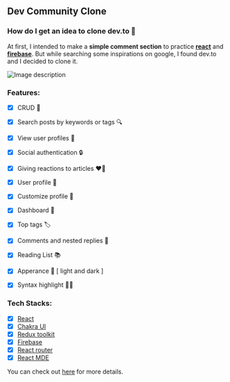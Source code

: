 ## Dev Community Clone

### How do I get an idea to clone dev.to 🤔

At first, I intended to make a **simple comment section** to practice **[react](https://reactjs.org/)** and **[firebase](https://firebase.google.com/)**. But while searching some inspirations on google, I found dev.to and I decided to clone it. 

![Image description](https://dev-to-uploads.s3.amazonaws.com/uploads/articles/td5aki966mwjlkz9mtde.png)

### Features: 

- [x] CRUD 🫠
- [x] Search posts by keywords or tags 🔍
- [x] View user profiles 🧐
- [x] Social authentication 🔒
- [x] Giving reactions to articles ❤️‍🔥
- [x] User profile 👻
- [x] Customize profile 🫣
- [x] Dashboard 🫠
- [x] Top tags 🏷
- [x] Comments and nested replies 💬
- [x] Reading List 📚
- [x] Apperance 🎨 [ light and dark ]
- [x] Syntax highlight 🎨🔥


### Tech Stacks: 

- [x] [React](https://reactjs.org/)
- [x] [Chakra UI](https://chakra-ui.com/) 
- [x] [Redux toolkit](https://redux-toolkit.js.org/) 
- [x] [Firebase](https://firebase.google.com/) 
- [x] [React router](https://reactrouter.com/en/main) 
- [x] [React MDE](https://www.npmjs.com/package/react-mde) 

You can check out [here](https://dev-community-clone.vercel.app/zwel/I-cloned-dev.to-with-react,-firebase-and-more..._1uilShxfoXHsV0PUSppT) for more details.
